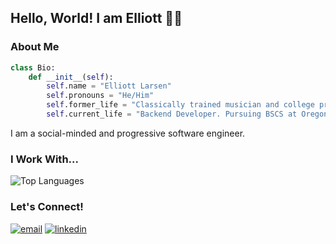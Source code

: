 ## Hello, World!  I am Elliott :rainbow::wave:

### About Me
```Python
class Bio:
    def __init__(self):
        self.name = "Elliott Larsen"
        self.pronouns = "He/Him"
        self.former_life = "Classically trained musician and college professor."
        self.current_life = "Backend Developer. Pursuing BSCS at Oregon State University."
```

I am a social-minded and progressive software engineer.  

### I Work With...
![Top Languages](https://github-readme-stats-git-masterrstaa-rickstaa.vercel.app/api/top-langs/?username=elliottlarsen&layout=compact&theme=tokyonight&&langs_count=6)

### Let's Connect!
<a href="mailto:elliottlrsn@gmail.com"><img alt="email" src="https://img.shields.io/badge/Gmail-D14836?style=for-the-badge&logo=gmail&logoColor=white"></a>
<a href="https://www.linkedin.com/in/elliottlarsen/"><img alt="linkedin"  src="https://img.shields.io/badge/LinkedIn-0077B5?style=for-the-badge&logo=linkedin&logoColor=white"></a>
